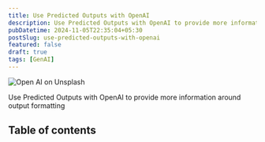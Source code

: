 ```yaml
---
title: Use Predicted Outputs with OpenAI
description: Use Predicted Outputs with OpenAI to provide more information around output formatting
pubDatetime: 2024-11-05T22:35:04+05:30
postSlug: use-predicted-outputs-with-openai
featured: false
draft: true
tags: [GenAI]
---
```


![Open AI on Unsplash](https://images.unsplash.com/photo-1678483789105-2720201bee03?q=80&w=1856&auto=format&fit=crop&ixlib=rb-4.0.3&ixid=M3wxMjA3fDB8MHxwaG90by1wYWdlfHx8fGVufDB8fHx8fA%3D%3D)

Use Predicted Outputs with OpenAI to provide more information around output formatting

## Table of contents
